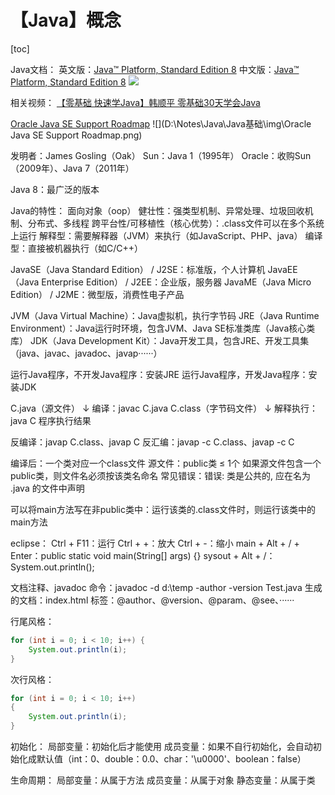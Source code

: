 # 【Java】概念



[toc]

Java文档：
英文版：[Java™ Platform, Standard Edition 8](https://docs.oracle.com/javase/8/docs/api/)
中文版：[Java™ Platform, Standard Edition 8](https://www.matools.com/api/java8)
![](D:\Notes\Java\Java基础\img\Java类的组织形式.png)

相关视频：
[【零基础 快速学Java】韩顺平 零基础30天学会Java](https://www.bilibili.com/video/BV1fh411y7R8)

[Oracle Java SE Support Roadmap](https://www.oracle.com/java/technologies/java-se-support-roadmap.html)
![](D:\Notes\Java\Java基础\img\Oracle Java SE Support Roadmap.png)

发明者：James Gosling（Oak）
Sun：Java 1（1995年）
Oracle：收购Sun（2009年）、Java 7（2011年）

Java 8：最广泛的版本

Java的特性：
	面向对象（oop）
	健壮性：强类型机制、异常处理、垃圾回收机制、分布式、多线程
	跨平台性/可移植性（核心优势）：.class文件可以在多个系统上运行
	解释型：需要解释器（JVM）来执行（如JavaScript、PHP、java）
		编译型：直接被机器执行（如C/C++）

JavaSE（Java Standard Edition） / J2SE：标准版，个人计算机
JavaEE（Java Enterprise Edition） / J2EE：企业版，服务器
JavaME（Java Micro Edition） / J2ME：微型版，消费性电子产品

JVM（Java Virtual Machine）：Java虚拟机，执行字节码
JRE（Java Runtime Environment）：Java运行时环境，包含JVM、Java SE标准类库（Java核心类库）
JDK（Java Development Kit）：Java开发工具，包含JRE、开发工具集（java、javac、javadoc、javap······）

运行Java程序，不开发Java程序：安装JRE
运行Java程序，开发Java程序：安装JDK

C.java（源文件）
↓ 编译：javac C.java
C.class（字节码文件）
↓ 解释执行：java C
程序执行结果

反编译：javap C.class、javap C
反汇编：javap -c C.class、javap -c C

编译后：一个类对应一个class文件
源文件：public类 ≤ 1个
如果源文件包含一个public类，则文件名必须按该类名命名
	常见错误：错误: 类<class>是公共的, 应在名为 <class>.java 的文件中声明

可以将main方法写在非public类中：运行该类的.class文件时，则运行该类中的main方法

eclipse：
Ctrl + F11：运行
Ctrl + +：放大
Ctrl + -：缩小
main + Alt + / + Enter：public static void main(String[] args) {}
sysout + Alt + /：System.out.println();

文档注释、javadoc
命令：javadoc -d d:\temp -author -version Test.java
生成的文档：index.html
标签：@author、@version、@param、@see、······

行尾风格：

```java
for (int i = 0; i < 10; i++) {
	System.out.println(i);
}
```

次行风格：

```java
for (int i = 0; i < 10; i++)
{
	System.out.println(i);
}
```

初始化：
局部变量：初始化后才能使用
成员变量：如果不自行初始化，会自动初始化成默认值（int：0、double：0.0、char：'\u0000'、boolean：false）

生命周期：
局部变量：从属于方法
成员变量：从属于对象
静态变量：从属于类

